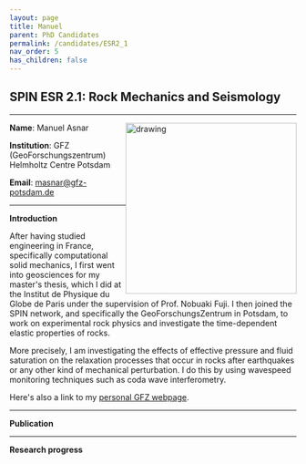 ```yaml
---
layout: page
title: Manuel
parent: PhD Candidates
permalink: /candidates/ESR2_1
nav_order: 5
has_children: false
---
```


## SPIN ESR 2.1: Rock Mechanics and Seismology

---
__Name__: Manuel Asnar           <img src="/candidates/files/esr2_1_1.png" alt="drawing" width="300" style="float:right"/>

__Institution__: GFZ (GeoForschungszentrum) Helmholtz Centre Potsdam

__Email__: masnar@gfz-potsdam.de

---
__Introduction__

After having studied engineering in France, specifically computational solid mechanics, I first went into geosciences for my master's thesis, which I did at the Institut de Physique du Globe de Paris under the supervision of Prof. Nobuaki Fuji. I then joined the SPIN network, and specifically the GeoForschungsZentrum in Potsdam, to work on experimental rock physics and investigate the time-dependent elastic properties of rocks.

More precisely, I am investigating the effects of effective pressure and fluid saturation on the relaxation processes that occur in rocks after earthquakes or any other kind of mechanical perturbation. I do this by using wavespeed monitoring techniques such as coda wave interferometry.

Here's also a link to my [personal GFZ webpage](https://www.gfz-potsdam.de/staff/manuel.asnar/sec24).

---
__Publication__


---
__Research progress__





